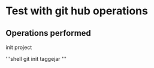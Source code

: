 # Test with git hub operations


## Operations performed

init project

'''shell
git init taggejar
'''